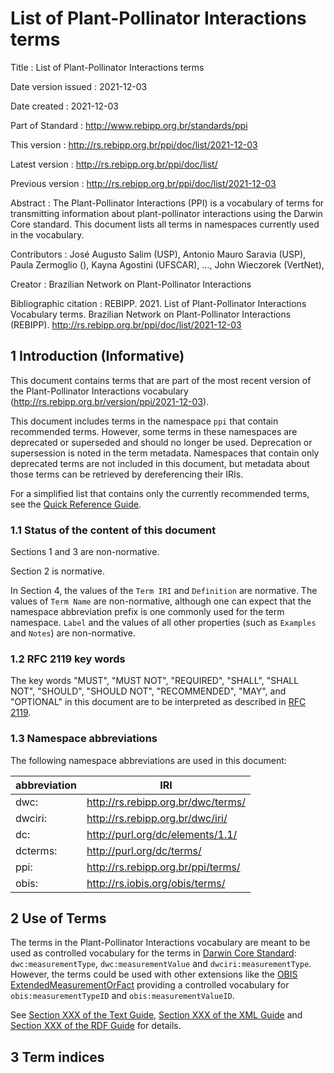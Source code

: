 # List of Plant-Pollinator Interactions terms

Title
: List of Plant-Pollinator Interactions terms

Date version issued
: 2021-12-03

Date created
: 2021-12-03

Part of Standard
: <http://www.rebipp.org.br/standards/ppi>

This version
: <http://rs.rebipp.org.br/ppi/doc/list/2021-12-03>

Latest version
: <http://rs.rebipp.org.br/ppi/doc/list/>

Previous version
: <http://rs.rebipp.org.br/ppi/doc/list/2021-12-03>

Abstract
: The Plant-Pollinator Interactions (PPI) is a vocabulary of terms for transmitting information about plant-pollinator interactions using the Darwin Core standard. This document lists all terms in namespaces currently used in the vocabulary.

Contributors
: José Augusto Salim (USP), Antonio Mauro Saravia (USP), Paula Zermoglio (), Kayna Agostini (UFSCAR), ..., John Wieczorek (VertNet),

Creator
: Brazilian Network on Plant-Pollinator Interactions

Bibliographic citation
: REBIPP. 2021. List of Plant-Pollinator Interactions Vocabulary terms. Brazilian Network on Plant-Pollinator Interactions (REBIPP). <http://rs.rebipp.org.br/ppi/doc/list/2021-12-03>


## 1 Introduction (Informative)

This document contains terms that are part of the most recent version of the Plant-Pollinator Interactions vocabulary (<http://rs.rebipp.org.br/version/ppi/2021-12-03>).

This document includes terms in the namespace `ppi` that contain recommended terms. However, some terms in these namespaces are deprecated or superseded and should no longer be used. Deprecation or supersession is noted in the term metadata. Namespaces that contain only deprecated terms are not included in this document, but metadata about those terms can be retrieved by dereferencing their IRIs.

For a simplified list that contains only the currently recommended terms, see the [Quick Reference Guide](../terms/).

### 1.1 Status of the content of this document

Sections 1 and 3 are non-normative.

Section 2 is normative.

In Section 4, the values of the `Term IRI` and `Definition` are normative. The values of `Term Name` are non-normative, although one can expect that the namespace abbreviation prefix is one commonly used for the term namespace.  `Label` and the values of all other properties (such as `Examples` and `Notes`) are non-normative.

### 1.2 RFC 2119 key words
The key words "MUST", "MUST NOT", "REQUIRED", "SHALL", "SHALL NOT", "SHOULD", "SHOULD NOT", "RECOMMENDED", "MAY", and "OPTIONAL" in this document are to be interpreted as described in [RFC 2119](https://tools.ietf.org/html/rfc2119).

### 1.3 Namespace abbreviations

The following namespace abbreviations are used in this document:

| abbreviation | IRI |
| --- | --- |
| dwc: | http://rs.rebipp.org.br/dwc/terms/ |
| dwciri: | http://rs.rebipp.org.br/dwc/iri/ |
| dc: | http://purl.org/dc/elements/1.1/ |
| dcterms: | http://purl.org/dc/terms/ |
| ppi: | http://rs.rebipp.org.br/ppi/terms/ |
| obis: | http://rs.iobis.org/obis/terms/ |

## 2 Use of Terms

The terms in the Plant-Pollinator Interactions vocabulary are meant to be used as controlled vocabulary for the terms in [Darwin Core Standard](http://dwc.tdwg.org): `dwc:measurementType`, `dwc:measurementValue` and `dwciri:measurementType`. However, the terms could be used with other extensions like the [OBIS ExtendedMeasurementOrFact](https://obis.org/manual/dataformat/) providing a controlled vocabulary for `obis:measurementTypeID` and `obis:measurementValueID`.

See [Section XXX of the Text Guide](../text/#XXX), [Section XXX of the XML Guide](../xml/#XXX) and [Section XXX of the RDF Guide](../rdf/#XXX) for details.

## 3 Term indices
